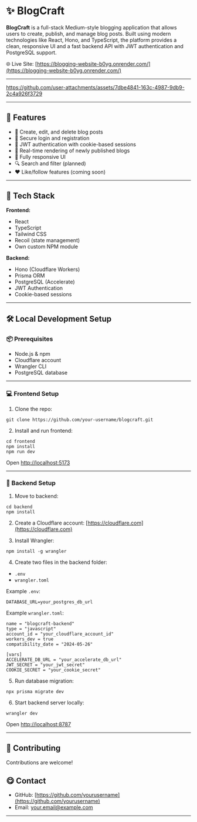# ✨ BlogCraft

**BlogCraft** is a full-stack Medium-style blogging application that allows users to create, publish, and manage blog posts. Built using modern technologies like React, Hono, and TypeScript, the platform provides a clean, responsive UI and a fast backend API with JWT authentication and PostgreSQL support.

🌐 Live Site: [https://blogging-website-b0yg.onrender.com/](https://blogging-website-b0yg.onrender.com/)

---

https://github.com/user-attachments/assets/7dbe4841-163c-4987-9db9-2c4a926f3729

---

## 🚀 Features

* 📝 Create, edit, and delete blog posts
* 🔐 Secure login and registration
* 🎯 JWT authentication with cookie-based sessions
* 🔄 Real-time rendering of newly published blogs
* 📱 Fully responsive UI
* 🔍 Search and filter (planned)
* ❤️ Like/follow features (coming soon)

---

## 🧱 Tech Stack

**Frontend:**

* React
* TypeScript
* Tailwind CSS
* Recoil (state management)
* Own custom NPM module

**Backend:**

* Hono (Cloudflare Workers)
* Prisma ORM
* PostgreSQL (Accelerate)
* JWT Authentication
* Cookie-based sessions

---

## 🛠️ Local Development Setup

### 📦 Prerequisites

* Node.js & npm
* Cloudflare account
* Wrangler CLI 
* PostgreSQL database

---

### 💻 Frontend Setup

1. Clone the repo:

```
git clone https://github.com/your-username/blogcraft.git

```

2. Install and run frontend:

```
cd frontend
npm install
npm run dev
```

Open [http://localhost:5173](http://localhost:5173)

---

### 🔧 Backend Setup

1. Move to backend:

```
cd backend
npm install
```

2. Create a Cloudflare account: [https://cloudflare.com](https://cloudflare.com)

3. Install Wrangler:

```
npm install -g wrangler

```

4. Create two files in the backend folder:

* `.env`
* `wrangler.toml`

Example `.env`:

```
DATABASE_URL=your_postgres_db_url

```

Example `wrangler.toml`:

```
name = "blogcraft-backend"
type = "javascript"
account_id = "your_cloudflare_account_id"
workers_dev = true
compatibility_date = "2024-05-26"

[vars]
ACCELERATE_DB_URL = "your_accelerate_db_url"
JWT_SECRET = "your_jwt_secret"
COOKIE_SECRET = "your_cookie_secret"
```

5. Run database migration:

```
npx prisma migrate dev

```

6. Start backend server locally:

```
wrangler dev

```

Open [http://localhost:8787](http://localhost:8787)

---

## 🤝 Contributing

Contributions are welcome!


## 😋 Contact

* GitHub: [https://github.com/yourusername](https://github.com/yourusername)
* Email: [your.email@example.com](mailto:your.email@example.com)

---

